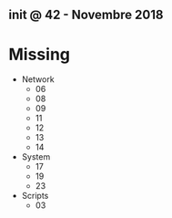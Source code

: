 ## init @ 42 - Novembre 2018

# Missing

- Network
  - 06
  - 08
  - 09
  - 11
  - 12
  - 13
  - 14
- System
  - 17
  - 19
  - 23
- Scripts
  - 03
